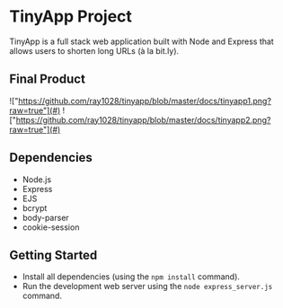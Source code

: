 # TinyApp Project

TinyApp is a full stack web application built with Node and Express that allows users to shorten long URLs (à la bit.ly).

## Final Product

!["https://github.com/ray1028/tinyapp/blob/master/docs/tinyapp1.png?raw=true"](#)
!["https://github.com/ray1028/tinyapp/blob/master/docs/tinyapp2.png?raw=true"](#)

## Dependencies

- Node.js
- Express
- EJS
- bcrypt
- body-parser
- cookie-session

## Getting Started

- Install all dependencies (using the `npm install` command).
- Run the development web server using the `node express_server.js` command.
